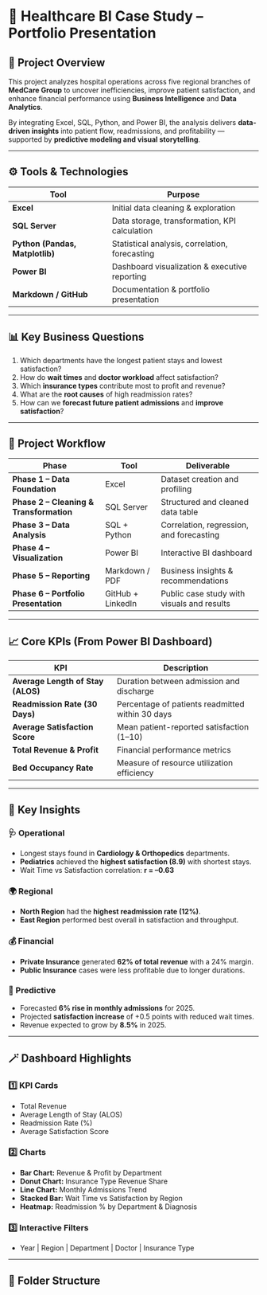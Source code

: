 # 💼 Healthcare BI Case Study – Portfolio Presentation

## 🏥 Project Overview
This project analyzes hospital operations across five regional branches of **MedCare Group** to uncover inefficiencies, improve patient satisfaction, and enhance financial performance using **Business Intelligence** and **Data Analytics**.

By integrating Excel, SQL, Python, and Power BI, the analysis delivers **data-driven insights** into patient flow, readmissions, and profitability — supported by **predictive modeling and visual storytelling**.

---

## ⚙️ Tools & Technologies
| **Tool** | **Purpose** |
|-----------|-------------|
| **Excel** | Initial data cleaning & exploration |
| **SQL Server** | Data storage, transformation, KPI calculation |
| **Python (Pandas, Matplotlib)** | Statistical analysis, correlation, forecasting |
| **Power BI** | Dashboard visualization & executive reporting |
| **Markdown / GitHub** | Documentation & portfolio presentation |

---

## 📊 Key Business Questions
1. Which departments have the longest patient stays and lowest satisfaction?  
2. How do **wait times** and **doctor workload** affect satisfaction?  
3. Which **insurance types** contribute most to profit and revenue?  
4. What are the **root causes** of high readmission rates?  
5. How can we **forecast future patient admissions** and **improve satisfaction**?

---

## 🧩 Project Workflow

| **Phase** | **Tool** | **Deliverable** |
|------------|----------|-----------------|
| **Phase 1 – Data Foundation** | Excel | Dataset creation and profiling |
| **Phase 2 – Cleaning & Transformation** | SQL Server | Structured and cleaned data table |
| **Phase 3 – Data Analysis** | SQL + Python | Correlation, regression, and forecasting |
| **Phase 4 – Visualization** | Power BI | Interactive BI dashboard |
| **Phase 5 – Reporting** | Markdown / PDF | Business insights & recommendations |
| **Phase 6 – Portfolio Presentation** | GitHub + LinkedIn | Public case study with visuals and results |

---

## 📈 Core KPIs (From Power BI Dashboard)

| **KPI** | **Description** |
|----------|----------------|
| **Average Length of Stay (ALOS)** | Duration between admission and discharge |
| **Readmission Rate (30 Days)** | Percentage of patients readmitted within 30 days |
| **Average Satisfaction Score** | Mean patient-reported satisfaction (1–10) |
| **Total Revenue & Profit** | Financial performance metrics |
| **Bed Occupancy Rate** | Measure of resource utilization efficiency |

---

## 🧠 Key Insights

### 🩺 Operational
- Longest stays found in **Cardiology & Orthopedics** departments.  
- **Pediatrics** achieved the **highest satisfaction (8.9)** with shortest stays.  
- Wait Time vs Satisfaction correlation: **r = –0.63**

### 🌍 Regional
- **North Region** had the **highest readmission rate (12%)**.  
- **East Region** performed best overall in satisfaction and throughput.

### 💰 Financial
- **Private Insurance** generated **62% of total revenue** with a 24% margin.  
- **Public Insurance** cases were less profitable due to longer durations.

### 🔮 Predictive
- Forecasted **6% rise in monthly admissions** for 2025.  
- Projected **satisfaction increase** of +0.5 points with reduced wait times.  
- Revenue expected to grow by **8.5%** in 2025.

---

## 🪄 Dashboard Highlights

### **1️⃣ KPI Cards**
- Total Revenue  
- Average Length of Stay (ALOS)  
- Readmission Rate (%)  
- Average Satisfaction Score  

### **2️⃣ Charts**
- **Bar Chart:** Revenue & Profit by Department  
- **Donut Chart:** Insurance Type Revenue Share  
- **Line Chart:** Monthly Admissions Trend  
- **Stacked Bar:** Wait Time vs Satisfaction by Region  
- **Heatmap:** Readmission % by Department & Diagnosis  

### **3️⃣ Interactive Filters**
- Year | Region | Department | Doctor | Insurance Type  

---

## 🧾 Folder Structure
